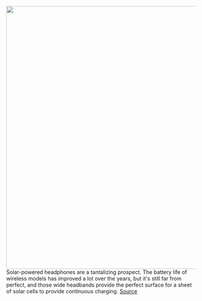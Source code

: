 <img src='https://cdn.vox-cdn.com/thumbor/U_zku_Qe74_MM6VmWjfqDRirUQE=/0x0:2040x1360/1200x675/filters:focal(1070x585:1396x911)/cdn.vox-cdn.com/uploads/chorus_image/image/70035010/jporter_211018_4812_0010.0.jpg' width='700px' /><br/>
Solar-powered headphones are a tantalizing prospect. The battery life of wireless models has improved a lot over the years, but it's still far from perfect, and those wide headbands provide the perfect surface for a sheet of solar cells to provide continuous charging.
<a href='https://www.theverge.com/22738229/urbanista-los-angeles-solar-powered-noise-cancelling-wireless-headphones-powerfoyle'> Source <a/>